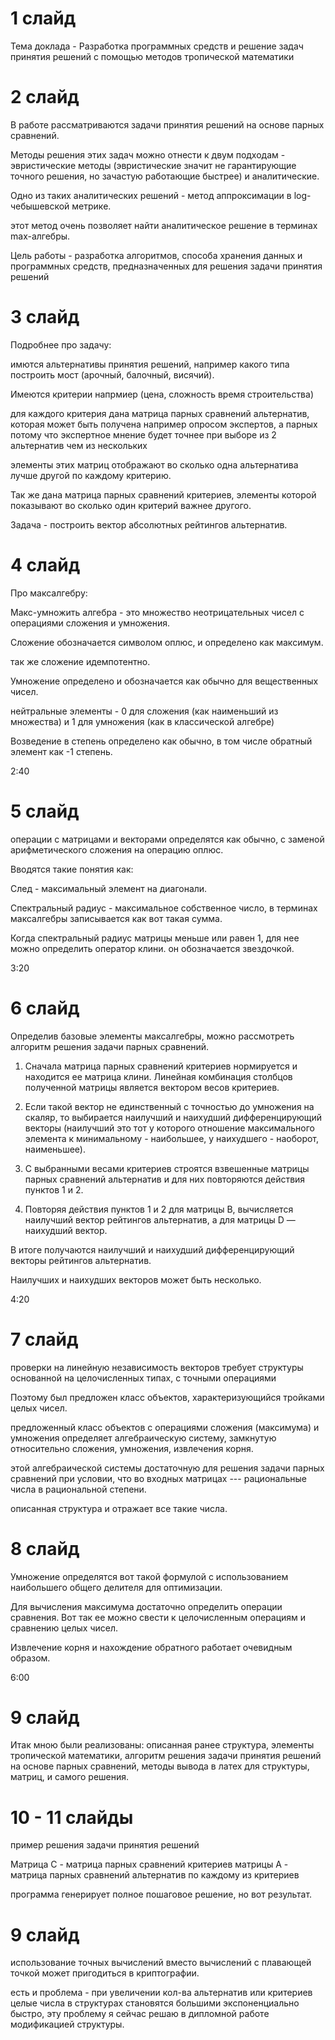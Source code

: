 # 1 слайд

Тема  доклада - Разработка программных средств и решение
задач принятия решений с помощью методов
тропической математики

# 2 слайд

В работе рассматриваются задачи принятия решений на основе парных сравнений.

Методы решения этих задач можно отнести к двум подходам - эвристические методы (эвристические значит не гарантирующие точного решения, но зачастую работающие быстрее) и аналитические.

Одно из таких аналитических решений - метод аппроксимации в log-чебышевской метрике.

этот  метод очень позволяет найти аналитическое решение в терминах max-алгебры.

Цель работы - разработка алгоритмов, способа хранения данных и программных средств, предназначенных для решения задачи принятия решений


# 3 слайд

Подробнее про задачу:

имются альтернативы принятия решений, например какого типа построить мост (арочный, балочный, висячий).

Имеются критерии напрмиер (цена, сложность время строительства)

для каждого критерия дана матрица парных сравнений альтернатив, которая может быть получена например опросом экспертов, а  парных потому что экспертное мнение будет точнее при выборе из 2 альтернатив чем из нескольких

элементы этих матриц отображают во сколько одна альтернатива лучше другой по каждому критерию.

Так же дана матрица парных сравнений критериев, элементы которой показывают во сколько один критерий важнее другого.

Задача - построить вектор абсолютных рейтингов альтернатив.

# 4 слайд

Про максалгебру:

Макс-умножить алгебра - это множество неотрицательных чисел с операциями сложения и умножения.

Сложение обозначается символом оплюс, и определено как максимум.

так же сложение идемпотентно.

Умножение определено и обозначается как обычно для вещественных чисел.

нейтральные элементы - 0 для сложения (как наименьший из множества) и 1 для умножения (как в классической алгебре)

Возведение в степень определено как обычно, в том числе обратный элемент как -1 степень.

2:40

# 5 слайд

операции с матрицами и векторами определятся как обычно, с заменой арифметического сложения на операцию оплюс.

Вводятся такие понятия как:

След - максимальный элемент на диагонали.

Спектральный радиус - максимальное собственное число, в терминах максалгебры записывается как вот такая сумма.

Когда спектральный радиус матрицы меньше или равен 1, для нее можно определить оператор клини. он обозначается звездочкой.

3:20

# 6 слайд

Определив базовые элементы максалгебры, можно рассмотреть алгоритм решения задачи парных сравнений.

1) Сначала матрица парных сравнений критериев нормируется и находится ее матрица клини.
Линейная комбинация столбцов полученной матрицы является вектором весов критериев.

2) Если такой вектор не единственный с точностью до умножения на скаляр, то выбирается наилучший и наихудший дифференцирующий векторы (наилучший это тот у которого отношение максимального элемента к минимальному - наибольшее, у наихудшего - наоборот, наименьшее).

3) С выбранными весами критериев строятся взвешенные матрицы парных сравнений альтернатив и для них повторяются действия пунктов 1 и 2.

4) Повторяя действия пунктов 1 и 2 для матрицы B,
вычисляется наилучший вектор рейтингов альтернатив, а
для матрицы D — наихудший вектор.

В итоге получаются наилучший и наихудший дифференцирующий векторы рейтингов альтернатив.

Наилучших и наихудших векторов может быть несколько.

4:20

# 7 слайд

проверки на линейную независимость векторов требует структуры основанной на целочисленных типах, с точными операциями

Поэтому был предложен класс объектов, характеризующийся тройками целых чисел.

предложенный класс объектов с операциями сложения (максимума) и умножения определяет алгебраическую систему, замкнутую
относительно сложения, умножения, извлечения корня.


этой алгебраической системы достаточную для решения задачи парных сравнений при условии, что во входных матрицах --- рациональные числа в рациональной степени.

описанная структура и отражает все такие числа.

# 8 слайд

Умножение определятся вот такой формулой с использованием наибольшего общего делителя для оптимизации.

Для вычисления максимума достаточно определить операции сравнения. Вот так ее можно свести к целочисленным операциям и сравнению целых чисел.

Извлечение корня и нахождение обратного работает очевидным образом.

6:00

# 9 слайд

Итак мною были реализованы:
описанная ранее структура, элементы тропической математики, алгоритм решения задачи принятия решений на основе парных сравнений,
методы вывода в латех для структуры, матриц, и самого решения.

# 10 - 11 слайды

пример решения задачи принятия решений

Матрица С - матрица парных сравнений критериев
матрицы А - матрица парных сравнений альтернатив по каждому из критериев

программа генерирует полное пошаговое решение, но вот результат.

# 9 слайд

использование точных вычислений вместо вычислений с плавающей точкой может пригодиться в криптографии.

есть и проблема - при увеличении кол-ва альтернатив или критериев целые числа в структурах становятся большими экспоненциально быстро, эту проблему я сейчас решаю в дипломной работе модификацией структуры.

